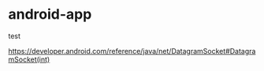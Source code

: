 # android-app
test

<https://developer.android.com/reference/java/net/DatagramSocket#DatagramSocket(int)>
